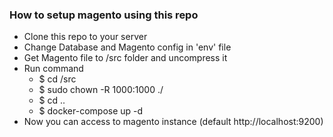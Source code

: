 ### How to setup magento using this repo ###
* Clone this repo to your server
* Change Database and Magento config in 'env' file
* Get Magento file to /src folder and uncompress it
* Run command 
    * $ cd <your source folder>/src
    * $ sudo chown -R 1000:1000 ./
    * $ cd ..
    * $ docker-compose up -d
* Now you can access to magento instance (default http://localhost:9200)
